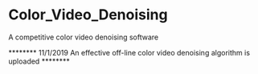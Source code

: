 # Color_Video_Denoising
A competitive color video denoising software

******** 11/1/2019 An effective off-line color video denoising algorithm is uploaded ********

